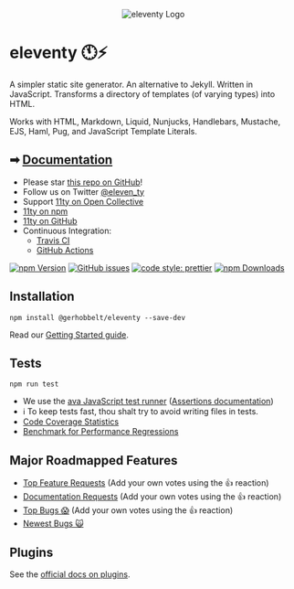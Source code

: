<p align="center"><img src="https://www.11ty.dev/img/logo-github.png" alt="eleventy Logo"></p>

# eleventy 🕚⚡️

A simpler static site generator. An alternative to Jekyll. Written in JavaScript. Transforms a directory of templates (of varying types) into HTML.

Works with HTML, Markdown, Liquid, Nunjucks, Handlebars, Mustache, EJS, Haml, Pug, and JavaScript Template Literals.

## ➡ [Documentation](https://www.11ty.dev/docs/)

- Please star [this repo on GitHub](https://github.com/11ty/eleventy/)!
- Follow us on Twitter [@eleven_ty](https://twitter.com/eleven_ty)
- Support [11ty on Open Collective](https://opencollective.com/11ty)
- [11ty on npm](https://www.npmjs.com/org/11ty)
- [11ty on GitHub](https://github.com/11ty)
- Continuous Integration:
  - [Travis CI](https://travis-ci.org/11ty/eleventy)
  - [GitHub Actions](https://github.com/11ty/eleventy/actions?query=workflow%3A.github%2Fworkflows%2Fci.yml)

[![npm Version](https://img.shields.io/npm/v/@gerhobbelt/eleventy.svg?style=for-the-badge)](https://www.npmjs.com/package/@gerhobbelt/eleventy) [![GitHub issues](https://img.shields.io/github/issues/11ty/eleventy.svg?style=for-the-badge)](https://github.com/11ty/eleventy/issues) [![code style: prettier](https://img.shields.io/badge/code_style-prettier-ff69b4.svg?style=for-the-badge)](https://github.com/prettier/prettier) [![npm Downloads](https://img.shields.io/npm/dt/@gerhobbelt/eleventy.svg?style=for-the-badge)](https://www.npmjs.com/package/@gerhobbelt/eleventy)

## Installation

```
npm install @gerhobbelt/eleventy --save-dev
```

Read our [Getting Started guide](https://www.11ty.dev/docs/getting-started/).

## Tests

```
npm run test
```

- We use the [ava JavaScript test runner](https://github.com/avajs/ava) ([Assertions documentation](https://github.com/avajs/ava/blob/master/docs/03-assertions.md))
- ℹ️ To keep tests fast, thou shalt try to avoid writing files in tests.
- [Code Coverage Statistics](https://github.com/11ty/eleventy/blob/master/docs/coverage.md)
- [Benchmark for Performance Regressions](https://github.com/11ty/eleventy-benchmark)

## Major Roadmapped Features

- [Top Feature Requests](https://github.com/11ty/eleventy/issues?q=label:"enhancement%3A+needs-votes"+sort:reactions-%2B1-desc) (Add your own votes using the 👍 reaction)
- [Documentation Requests](https://github.com/11ty/eleventy/issues?q=label:"enhancement%3A+needs-votes"+label:documentation+sort:reactions-%2B1-desc) (Add your own votes using the 👍 reaction)
- [Top Bugs 😱](https://github.com/11ty/eleventy/issues?q=is:issue+is:open+label:bug+sort:reactions-%2B1-desc) (Add your own votes using the 👍 reaction)
- [Newest Bugs 🙀](https://github.com/11ty/eleventy/issues?q=is:open+is:issue+label:bug)

## Plugins

See the [official docs on plugins](https://www.11ty.dev/docs/plugins/).
